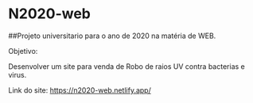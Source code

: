 # N2020-web

##Projeto universitario para o ano de 2020 na matéria de WEB.

Objetivo:

Desenvolver um site para venda de Robo de raios UV contra bacterias e virus.

Link do site: https://n2020-web.netlify.app/
